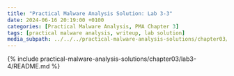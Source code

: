 ```yaml
---
title: "Practical Malware Analysis Solution: Lab 3-3"
date: 2024-06-16 20:19:00 +0100
categories: [Practical Malware Analysis, PMA Chapter 3]
tags: [practical malware analysis, writeup, lab solution]
media_subpath: ../../../practical-malware-analysis-solutions/chapter03/lab3-4
---
```


{% include practical-malware-analysis-solutions/chapter03/lab3-4/README.md %}